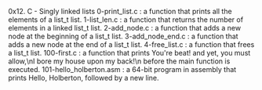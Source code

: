 0x12. C - Singly linked lists
0-print_list.c : a function that prints all the elements of a list_t list.
1-list_len.c : a function that returns the number of elements in a linked list_t list.
2-add_node.c : a function that adds a new node at the beginning of a list_t list.
3-add_node_end.c : a function that adds a new node at the end of a list_t list.
4-free_list.c : a function that frees a list_t list.
100-first.c : a function that prints You're beat! and yet, you must allow,\nI bore my house upon my back!\n before the main function is executed.
101-hello_holberton.asm : a 64-bit program in assembly that prints Hello, Holberton, followed by a new line.
